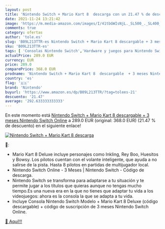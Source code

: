 ```yaml
---
layout: post
title: 'Nintendo Switch + Mario Kart 8  descarga con un 21.47 % de descuento'
date: 2021-11-24 13:21:42
image: 'https://m.media-amazon.com/images/I/41tbGWIsNjL._SL500_._SL400_.jpg'
comments: true
category: ofertas
author: 'tole.es'
slug: 'B09L213TTR-es Nintendo Switch + Mario Kart 8 descargable + 3 meses...'
sku: 'B09L213TTR-es'
tags: [ 'Consolas Nintendo Switch','Hardware y juegos para Nintendo Switch','Videojuegos','nintendo', ]
actualPrice: 289.0 EUR
currency: EUR
price: 289.0
comparePrice: 368.0 EUR
prodname: 'Nintendo Switch + Mario Kart 8  descargable  + 3 meses Nintendo Switch Online'
country: 'es'
flag: '🇪🇸'
brand: 'Nintendo'
buyurl: 'https://www.amazon.es/dp/B09L213TTR/?tag=tolees-21'
descuento: '21.47'
average: '292.633333333333'
---
```


En este momento está [Nintendo Switch + Mario Kart 8  descargable  + 3 meses Nintendo Switch Online](https://www.amazon.es/dp/B09L213TTR/?tag=tolees-21) a 289.0 EUR (original: 368.0 EUR) (21.47 %  de descuento) en el siguiente enlace!

[![Nintendo Switch + Mario Kart 8  descarga](https://m.media-amazon.com/images/I/41tbGWIsNjL._SL500_._SL400_.jpg)](https://www.amazon.es/dp/B09L213TTR/?tag=tolees-21)

🔎:

- Mario Kart 8 Deluxe incluye personajes como Inkling, Rey Boo, Huesitos y Bowsy. Los pilotos cuentan con el volante inteligente, que ayuda a no salirse de la pista. Hasta 8 pilotos en partidas de multijugador local.
- Nintendo Switch Online - 3 Meses | Nintendo Switch - Código de descarga.
- Nintendo Switch se transforma para adaptarse a tu situación y te permite jugar a los títulos que quieras aunque no tengas mucho tiempo.Es una nueva era en la que no tienes que adaptar tu vida a los videojuegos: ahora es la consola la que se adapta a tu vida.
- Incluye Consola Nintendo Switch Modelo + Mario Kart 8 Deluxe (código descargable) + código de suscripción de 3 meses Nintendo Switch Online.

[🛒 Aquí!!!](https://www.amazon.es/dp/B09L213TTR/?tag=tolees-21)
